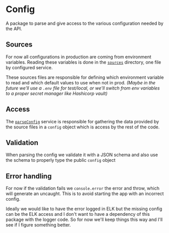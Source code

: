 # Config

A package to parse and give access to the various configuration needed by the API.

## Sources

For now all configurations in production are coming from environment variables. Reading these variables is done in the [`sources`](./sources) directory, one file by configured service.

These sources files are responsible for defining which environment variable to read and which default values to use when not in prod. _(Maybe in the future we'll use a `.env` file for test/local, or we'll switch from env variables to a proper secret manager like Hashicorp vault)_

## Access

The [`parseConfig`](./services/parseConfig.ts) service is responsible for gathering the data provided by the source files in a `config` object which is access by the rest of the code.

## Validation

When parsing the config we validate it with a JSON schema and also use the schema to properly type the public `config` object

## Error handling

For now if the validation fails we `console.error` the error and throw, which will generate an uncaught. This is to avoid starting the app with an incorrect config.

Ideally we would like to have the error logged in ELK but the missing config can be the ELK access and I don't want to have a dependency of this package with the logger code. So for now we'll keep things this way and I'll see if I figure something better.
